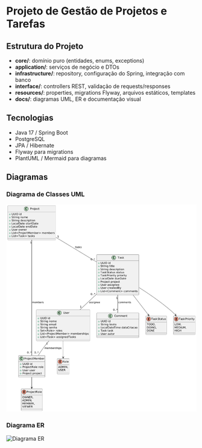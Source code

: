 ﻿# Projeto de Gestão de Projetos e Tarefas

## Estrutura do Projeto

- **core/**: domínio puro (entidades, enums, exceptions)
- **application/**: serviços de negócio e DTOs
- **infrastructure/**: repository, configuração do Spring, integração com banco
- **interface/**: controllers REST, validação de requests/responses
- **resources/**: properties, migrations Flyway, arquivos estáticos, templates
- **docs/**: diagramas UML, ER e documentação visual


## Tecnologias
- Java 17 / Spring Boot
- PostgreSQL
- JPA / Hibernate
- Flyway para migrations
- PlantUML / Mermaid para diagramas

## Diagramas

### Diagrama de Classes UML
![Diagrama de Classes](docs/DIAGRAMA%20CLASSE.png)

### Diagrama ER
![Diagrama ER](https://github.com/tailansanttos/gestao-de-projetos/blob/main/docs/DIAGRAMA%20ER.png?raw=true)




